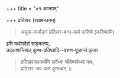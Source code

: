 +++
title = "०१ आजपम्"

+++
प्रतिसरः (रक्षाबन्धनम्)

> अमुक-कर्माङ्गं प्रतिसर-बन्ध-कर्म करिष्ये (करिष्यामि) 

इति यथोपदेशं सङ्कल्प्य,  
उदकशान्तिवत् कुम्भ-प्रतिष्ठादि--वरुण-पूजान्तं कृत्वा 

> प्रतिसरजपकर्मणि सर्वेभ्यः श्रीवैष्णवेभ्यो नमः,  
> प्रतिसर-जप-कर्म कुरुध्वम् ॥  
